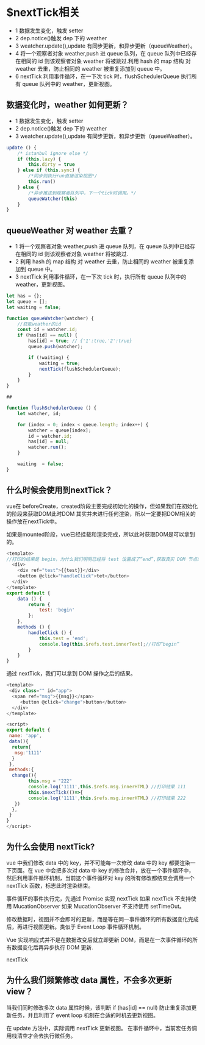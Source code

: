 # $nextTick相关

- 1 数据发生变化，触发 setter
- 2 dep.notice()触发 dep 下的 weather
- 3 weatcher.update(),update 有同步更新，和异步更新（queueWeather）。
- 4 将一个观察者对象 weather,push 进 queue 队列，在 queue 队列中已经存在相同的 id 则该观察者对象 weather 将被跳过.利用 hash 的 map 结构 对 weather 去重，防止相同的 weather 被重复添加到 queue 中。
- 6 nextTick 利用事件循环，在一下次 tick 时，flushSchedulerQueue 执行所有 queue 队列中的 weather，更新视图。
## 数据变化时，weather 如何更新？

- 1 数据发生变化，触发 setter
- 2 dep.notice()触发 dep 下的 weather
- 3 weatcher.update(),update 有同步更新，和异步更新（queueWeather）。

```javascript
update () {
    /* istanbul ignore else */
    if (this.lazy) {
        this.dirty = true
    } else if (this.sync) {
        /*同步则执行run直接渲染视图*/
        this.run()
    } else {
        /*异步推送到观察者队列中，下一个tick时调用。*/
        queueWatcher(this)
    }
}
```

## queueWeather 对 weather 去重？

- 1 将一个观察者对象 weather,push 进 queue 队列，在 queue 队列中已经存在相同的 id 则该观察者对象 weather 将被跳过.
- 2 利用 hash 的 map 结构 对 weather 去重，防止相同的 weather 被重复添加到 queue 中。
- 3 nextTick 利用事件循环，在一下次 tick 时，执行所有 queue 队列中的 weather，更新视图。

```javascript
let has = {};
let queue = [];
let waiting = false;

function queueWatcher(watcher) {
    //获取weather的id
    const id = watcher.id;
    if (has[id] == null) {
        has[id] = true; // {'1':true,'2':true}
        queue.push(watcher);

        if (!waiting) {
            waiting = true;
            nextTick(flushSchedulerQueue);
        }
    }
}

## 

function flushSchedulerQueue () {
    let watcher, id;

    for (index = 0; index < queue.length; index++) {
        watcher = queue[index];
        id = watcher.id;
        has[id] = null;
        watcher.run();
    }

    waiting  = false;
}
```
## 什么时候会使用到nextTick？

vue在 beforeCreate，created阶段主要完成初始化的操作，但如果我们在初始化的阶段来获取DOM此时DOM 其实并未进行任何渲染，所以一定要把DOM相关的操作放在nextTick中。

如果是mounted阶段，vue已经挂载和渲染完成，所以此时获取DOM是可以拿到的。

```javascript
<template>
//打印的结果是 begin，为什么我们明明已经将 test 设置成了“end”,获取真实 DOM 节点的 innerText 却没有得到我们预期中的“end”，可见该操作是异步的。
  <div>
    <div ref="test">{{test}}</div>
    <button @click="handleClick">tet</button>
  </div>
</template>
export default {
    data () {
        return {
            test: 'begin'
        };
    },
    methods () {
        handleClick () {
            this.test = 'end';
            console.log(this.$refs.test.innerText);//打印“begin”
        }
    }
}

```

通过 nextTick，我们可以拿到 DOM 操作之后的结果。

```javascript
<template>
 <div class="" id="app">
  <span ref="msg">{{msg}}</span>
     <button @click="change">button</button>
  </div>
</template>

<script>
export default {
 name: 'app',
 data(){
  return{
   msg:'1111'
  }
 },
 methods:{
  change(){
        this.msg = "222"
        console.log('1111',this.$refs.msg.innerHTML) //打印结果 111
        this.$nextTick(()=>{
        console.log('1111',this.$refs.msg.innerHTML) //打印结果 222
   })
  },
 }
}
</script>
```

## 为什么会使用 nextTick?

vue 中我们修改 data 中的 key，并不可能每一次修改 data 中的 key 都要渲染一下页面。在 vue 中会把多次对 data 中 key 的修改合并，放在一个事件循环中，然后利用事件循环机制，当前这个事件循环对 key 的所有修改都结束会调用一个 nextTick 函数，标志此时渲染结束。

事件循环的事件执行完，先通过 Promise 实现 nextTick 如果 nextTick 不支持使用 MucationObserver 如果 MucationObserver 不支持使用 setTimeOut。

修改数据时，视图并不会即时的更新，而是等在同一事件循环的所有数据变化完成后，再进行视图更新。类似于 Event Loop 事件循环机制。

Vue 实现响应式并不是在数据改变后就立即更新 DOM，而是在一次事件循环的所有数据变化后再异步执行 DOM 更新.

nextTick

## 为什么我们频繁修改 data 属性，不会多次更新 view？

当我们同时修改多次 data 属性时候，该判断 if (has[id] == null) 防止重复添加更新任务，并且利用了 event loop 机制在合适的时机去更新视图。

在 update 方法中，实际调用 nextTick 更新视图。
在事件循环中，当前宏任务调用栈清空才会去执行微任务。
